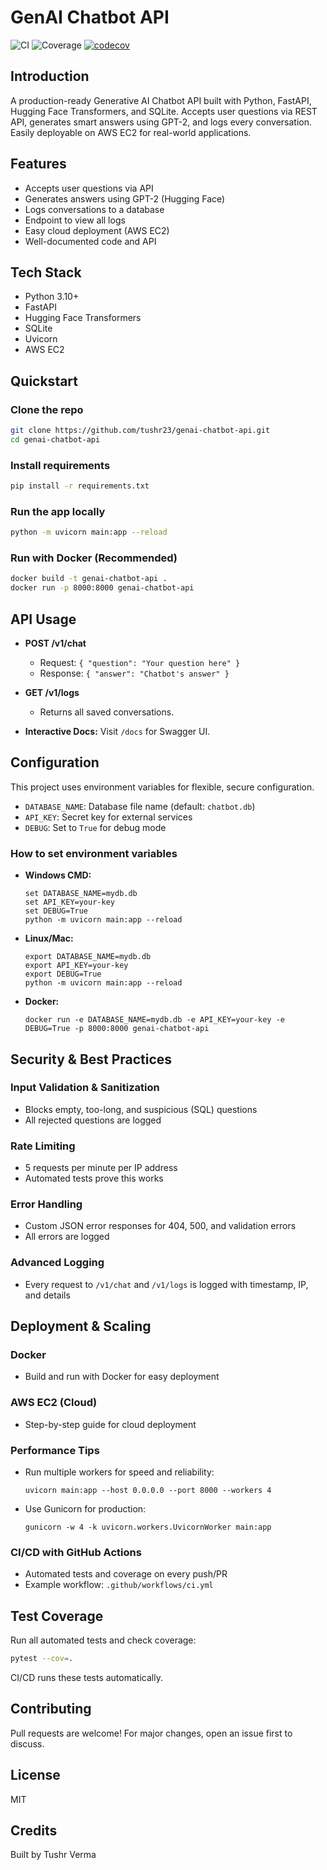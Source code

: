 
# GenAI Chatbot API

![CI](https://github.com/tushr23/genai-chatbot-api/actions/workflows/ci.yml/badge.svg)
![Coverage](https://img.shields.io/badge/coverage-100%25-brightgreen)
[![codecov](https://codecov.io/gh/tushr23/genai-chatbot-api/graph/badge.svg?token=USR50RXZN8)](https://codecov.io/gh/tushr23/genai-chatbot-api)

## Introduction

A production-ready Generative AI Chatbot API built with Python, FastAPI, Hugging Face Transformers, and SQLite. Accepts user questions via REST API, generates smart answers using GPT-2, and logs every conversation. Easily deployable on AWS EC2 for real-world applications.

## Features
- Accepts user questions via API
- Generates answers using GPT-2 (Hugging Face)
- Logs conversations to a database
- Endpoint to view all logs
- Easy cloud deployment (AWS EC2)
- Well-documented code and API

## Tech Stack
- Python 3.10+
- FastAPI
- Hugging Face Transformers
- SQLite
- Uvicorn
- AWS EC2

## Quickstart

### Clone the repo
```bash
git clone https://github.com/tushr23/genai-chatbot-api.git
cd genai-chatbot-api
```

### Install requirements
```bash
pip install -r requirements.txt
```

### Run the app locally
```bash
python -m uvicorn main:app --reload
```

### Run with Docker (Recommended)
```bash
docker build -t genai-chatbot-api .
docker run -p 8000:8000 genai-chatbot-api
```

## API Usage

- **POST /v1/chat**
   - Request: `{ "question": "Your question here" }`
   - Response: `{ "answer": "Chatbot's answer" }`

- **GET /v1/logs**
   - Returns all saved conversations.

- **Interactive Docs:** Visit `/docs` for Swagger UI.

## Configuration

This project uses environment variables for flexible, secure configuration.

- `DATABASE_NAME`: Database file name (default: `chatbot.db`)
- `API_KEY`: Secret key for external services
- `DEBUG`: Set to `True` for debug mode

### How to set environment variables

- **Windows CMD:**
   ```
   set DATABASE_NAME=mydb.db
   set API_KEY=your-key
   set DEBUG=True
   python -m uvicorn main:app --reload
   ```
- **Linux/Mac:**
   ```
   export DATABASE_NAME=mydb.db
   export API_KEY=your-key
   export DEBUG=True
   python -m uvicorn main:app --reload
   ```
- **Docker:**
   ```
   docker run -e DATABASE_NAME=mydb.db -e API_KEY=your-key -e DEBUG=True -p 8000:8000 genai-chatbot-api
   ```

## Security & Best Practices

### Input Validation & Sanitization
- Blocks empty, too-long, and suspicious (SQL) questions
- All rejected questions are logged

### Rate Limiting
- 5 requests per minute per IP address
- Automated tests prove this works

### Error Handling
- Custom JSON error responses for 404, 500, and validation errors
- All errors are logged

### Advanced Logging
- Every request to `/v1/chat` and `/v1/logs` is logged with timestamp, IP, and details

## Deployment & Scaling

### Docker
- Build and run with Docker for easy deployment

### AWS EC2 (Cloud)
- Step-by-step guide for cloud deployment

### Performance Tips
- Run multiple workers for speed and reliability:
   ```
   uvicorn main:app --host 0.0.0.0 --port 8000 --workers 4
   ```
- Use Gunicorn for production:
   ```
   gunicorn -w 4 -k uvicorn.workers.UvicornWorker main:app
   ```

### CI/CD with GitHub Actions
- Automated tests and coverage on every push/PR
- Example workflow: `.github/workflows/ci.yml`

## Test Coverage

Run all automated tests and check coverage:
```bash
pytest --cov=.
```
CI/CD runs these tests automatically.

## Contributing

Pull requests are welcome! For major changes, open an issue first to discuss.

## License

MIT

## Credits

Built by Tushr Verma